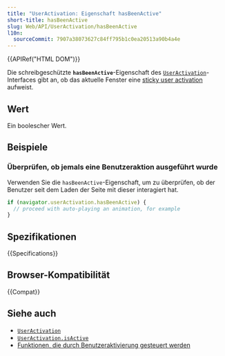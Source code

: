 ```yaml
---
title: "UserActivation: Eigenschaft hasBeenActive"
short-title: hasBeenActive
slug: Web/API/UserActivation/hasBeenActive
l10n:
  sourceCommit: 7907a38073627c84ff795b1c0ea20513a90b4a4e
---
```


{{APIRef("HTML DOM")}}

Die schreibgeschützte **`hasBeenActive`**-Eigenschaft des [`UserActivation`](/de/docs/Web/API/UserActivation)-Interfaces gibt an, ob das aktuelle Fenster eine [sticky user activation](/de/docs/Glossary/sticky_activation) aufweist.

## Wert

Ein boolescher Wert.

## Beispiele

### Überprüfen, ob jemals eine Benutzeraktion ausgeführt wurde

Verwenden Sie die `hasBeenActive`-Eigenschaft, um zu überprüfen, ob der Benutzer seit dem Laden der Seite mit dieser interagiert hat.

```js
if (navigator.userActivation.hasBeenActive) {
  // proceed with auto-playing an animation, for example
}
```

## Spezifikationen

{{Specifications}}

## Browser-Kompatibilität

{{Compat}}

## Siehe auch

- [`UserActivation`](/de/docs/Web/API/UserActivation)
- [`UserActivation.isActive`](/de/docs/Web/API/UserActivation/isActive)
- [Funktionen, die durch Benutzeraktivierung gesteuert werden](/de/docs/Web/Security/User_activation)
